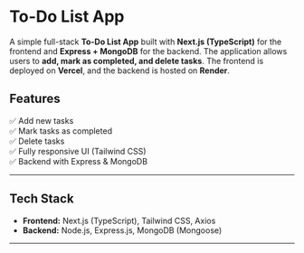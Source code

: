 # To-Do List App

A simple full-stack **To-Do List App** built with **Next.js (TypeScript)** for the frontend and **Express + MongoDB** for the backend. The application allows users to **add, mark as completed, and delete tasks**. The frontend is deployed on **Vercel**, and the backend is hosted on **Render**.

##  Features
✅ Add new tasks  
✅ Mark tasks as completed  
✅ Delete tasks  
✅ Fully responsive UI (Tailwind CSS)  
✅ Backend with Express & MongoDB  

---

## **Tech Stack**
- **Frontend:** Next.js (TypeScript), Tailwind CSS, Axios  
- **Backend:** Node.js, Express.js, MongoDB (Mongoose)  

---



